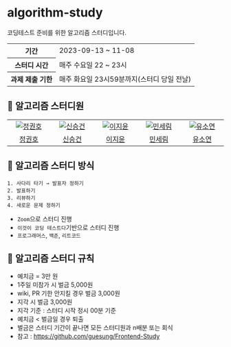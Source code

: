 # algorithm-study
코딩테스트 준비를 위한 알고리즘 스터디입니다.
<table>
    <tr>
        <th>기간</th>
        <td>2023-09-13 ~ 11-08</td>
    </tr>
    <tr>
        <th>스터디 시간</th>
        <td>매주 수요일 22 ~ 23시</td>
    </tr>
    <tr>
        <th>과제 제출 기한</th>
        <td>매주 화요일 23시59분까지(스터디 당일 전날)</td>
    </tr>
</table>

## 📌 알고리즘 스터디원
<table>
  <tr>
    <td align="center" width="150px">
      <a href="https://github.com/jjh5887" target="_blank">
        <img src="https://avatars.githubusercontent.com/u/20182698?v=4" alt="정권호" />
      </a>
    </td>
    <td align="center" width="150px">
      <a href="https://github.com/SeungGun" target="_blank">
        <img src="https://avatars.githubusercontent.com/u/54919474?v=4" alt="신승건" />
      </a>
    </td>
    <td align="center" width="150px">
      <a href="https://github.com/dd-jiyun" target="_blank">
        <img src="https://avatars.githubusercontent.com/u/84395062?v=4" alt="이지윤" />
      </a>
    </td>
    <td align="center" width="150px">
      <a href="https://github.com/anonymousRecords" target="_blank">
        <img src="https://avatars.githubusercontent.com/u/97885933?v=4" alt="민세림" />
      </a>
    </td>
    <td align="center" width="150px">
      <a href="https://github.com/yeon409" target="_blank">
        <img src="https://avatars.githubusercontent.com/u/71324520?v=4" alt="유소연" />
  </tr>
  <tr>
   <td align="center">
      <a href="https://github.com/jjh5887" target="_blank">
        정권호
      </a>
    </td>
    <td align="center">
      <a href="https://github.com/SeungGun" target="_blank">
        신승건
      </a>
    </td>
    <td align="center">
      <a href="https://github.com/dd-jiyun" target="_blank">
        이지윤
      </a>
    </td>
    <td align="center">
      <a href="https://github.com/anonymousRecords" target="_blank">
        민세림
      </a>
    </td>
    <td align="center">
      <a href="https://github.com/yeon409" target="_blank">
        유소연
      </a>
    </td>
  </tr>
<table>


## 📌 알고리즘 스터디 방식
```
1. 사다리 타기 → 발표자 정하기
2. 발표하기
3. 리뷰하기
4. 새로운 문제 정하기
```
- `Zoom`으로 스터디 진행
- `이것이 코딩 테스트다`기반으로 스터디 진행
- `프로그래머스`, `백준`, `리트코드`

## 📌 알고리즘 스터디 규칙
- 예치금 = 3만 원
- 1주일 미참가 시 벌금 5,000원
- wiki, PR 기한 안지킬 경우 벌금 3,000원
- 지각 시 벌금 3,000원
- 지각 기준 : 스터디 시작 정시 00분 기준
- 예치금 < 벌금일 경우 퇴출
- 벌금은 스터디 기간이 끝나면 모든 스터디원과 n배분 또는 회식   
- 참고 : https://github.com/guesung/Frontend-Study
